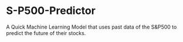 # S-P500-Predictor
A Quick Machine Learning Model that uses past data of the S&amp;P500 to predict the future of their stocks.
